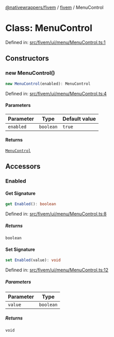 [@nativewrappers/fivem](../../README.md) / [fivem](../README.md) / MenuControl

# Class: MenuControl

Defined in: [src/fivem/ui/menu/MenuControl.ts:1](https://github.com/nativewrappers/fivem/blob/712f0bf92fff25cfcad1f759429c48668c195b4a/src/fivem/ui/menu/MenuControl.ts#L1)

## Constructors

### new MenuControl()

```ts
new MenuControl(enabled): MenuControl
```

Defined in: [src/fivem/ui/menu/MenuControl.ts:4](https://github.com/nativewrappers/fivem/blob/712f0bf92fff25cfcad1f759429c48668c195b4a/src/fivem/ui/menu/MenuControl.ts#L4)

#### Parameters

| Parameter | Type | Default value |
| ------ | ------ | ------ |
| `enabled` | `boolean` | `true` |

#### Returns

[`MenuControl`](MenuControl.md)

## Accessors

### Enabled

#### Get Signature

```ts
get Enabled(): boolean
```

Defined in: [src/fivem/ui/menu/MenuControl.ts:8](https://github.com/nativewrappers/fivem/blob/712f0bf92fff25cfcad1f759429c48668c195b4a/src/fivem/ui/menu/MenuControl.ts#L8)

##### Returns

`boolean`

#### Set Signature

```ts
set Enabled(value): void
```

Defined in: [src/fivem/ui/menu/MenuControl.ts:12](https://github.com/nativewrappers/fivem/blob/712f0bf92fff25cfcad1f759429c48668c195b4a/src/fivem/ui/menu/MenuControl.ts#L12)

##### Parameters

| Parameter | Type |
| ------ | ------ |
| `value` | `boolean` |

##### Returns

`void`
